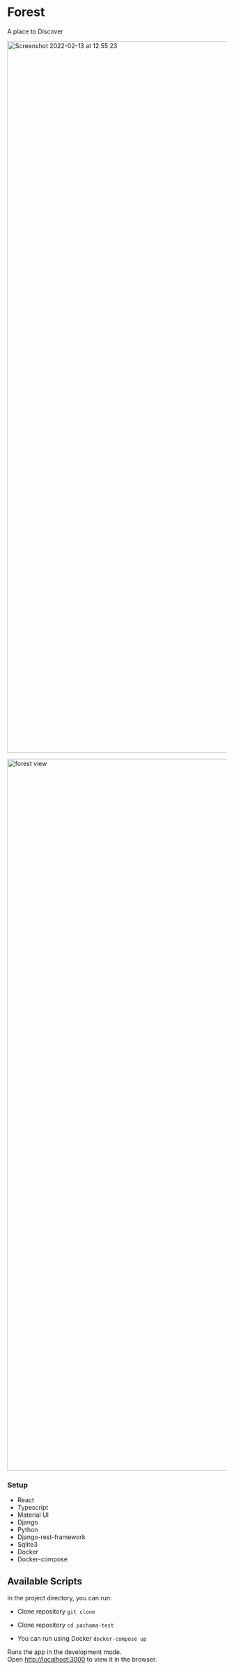 # Forest

A place to Discover

<div>

<img width="1635" alt="Screenshot 2022-02-13 at 12 55 23" src="https://user-images.githubusercontent.com/48168290/153751887-71fafdd4-13ca-4b97-8591-d96131b63f7a.png">

<img alt="forest view" width="1635" src="https://user-images.githubusercontent.com/48168290/153751813-cdd13256-9695-4cbf-957e-0a9592e883ae.png"></img>
<div>


### Setup

* React 
* Typescript
* Material UI
* Django
* Python
* Django-rest-framework
* Sqlite3
* Docker
* Docker-compose


## Available Scripts


In the project directory, you can run:

* Clone repository `git clone `
* Clone repository `cd pachama-test`


* You can run using Docker `docker-compose up`


Runs the app in the development mode.\
Open [http://localhost:3000](http://localhost:3000) to view it in the browser.


